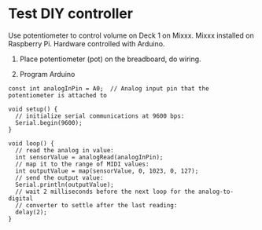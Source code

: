 # Test DIY controller
Use potentiometer to control volume on Deck 1 on Mixxx.
Mixxx installed on Raspberry Pi.
Hardware controlled with Arduino.

1. Place potentiometer (pot) on the breadboard, do wiring.

2. Program Arduino
```
const int analogInPin = A0;  // Analog input pin that the potentiometer is attached to

void setup() {
  // initialize serial communications at 9600 bps:
  Serial.begin(9600);
}

void loop() {
  // read the analog in value:
  int sensorValue = analogRead(analogInPin);
  // map it to the range of MIDI values:
  int outputValue = map(sensorValue, 0, 1023, 0, 127);
  // send the output value:
  Serial.println(outputValue);
  // wait 2 milliseconds before the next loop for the analog-to-digital
  // converter to settle after the last reading:
  delay(2);
}
```